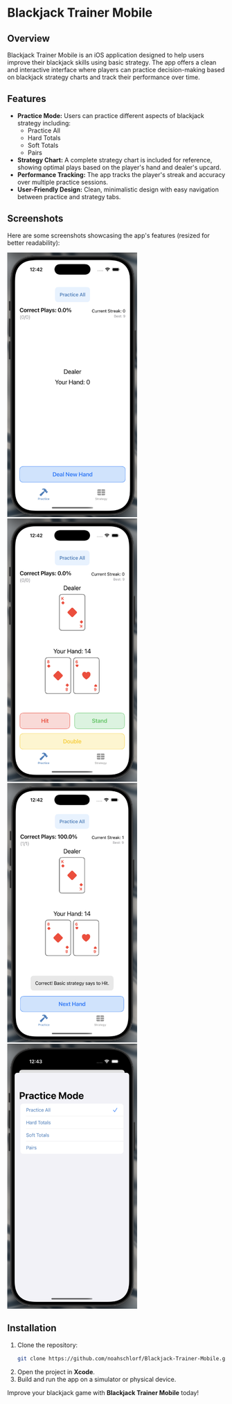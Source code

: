  # Blackjack Trainer Mobile

## Overview
Blackjack Trainer Mobile is an iOS application designed to help users improve their blackjack skills using basic strategy. The app offers a clean and interactive interface where players can practice decision-making based on blackjack strategy charts and track their performance over time.

## Features
- **Practice Mode:** Users can practice different aspects of blackjack strategy including:
  - Practice All
  - Hard Totals
  - Soft Totals
  - Pairs
- **Strategy Chart:** A complete strategy chart is included for reference, showing optimal plays based on the player's hand and dealer's upcard.
- **Performance Tracking:** The app tracks the player's streak and accuracy over multiple practice sessions.
- **User-Friendly Design:** Clean, minimalistic design with easy navigation between practice and strategy tabs.

## Screenshots
Here are some screenshots showcasing the app's features (resized for better readability):

<img src="images/1.png" alt="Practice Mode" width="300">

<img src="images/2.png" alt="Strategy Chart" width="300">

<img src="images/3.png" alt="Gameplay" width="300">

<img src="images/4.png" alt="Correct Play" width="300">


## Installation
1. Clone the repository:
   ```bash
   git clone https://github.com/noahschlorf/Blackjack-Trainer-Mobile.git
   ```
2. Open the project in **Xcode**.
3. Build and run the app on a simulator or physical device.


Improve your blackjack game with **Blackjack Trainer Mobile** today!


